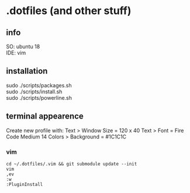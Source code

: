 # .dotfiles (and other stuff)

## info
SO: ubuntu 18  
IDE: vim  

## installation
sudo ./scripts/packages.sh  
sudo ./scripts/install.sh  
sudo ./scripts/powerline.sh  

## terminal appearence
Create new profile with:
Text > Window Size = 120 x 40
Text > Font = Fire Code Medium 14
Colors > Background = #1C1C1C


### vim
```
cd ~/.dotfiles/.vim && git submodule update --init  
vim  
,ev  
:w  
:PluginInstall  
```

